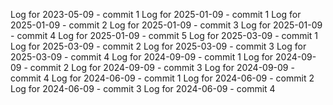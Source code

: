 Log for 2023-05-09 - commit 1
Log for 2025-01-09 - commit 1
Log for 2025-01-09 - commit 2
Log for 2025-01-09 - commit 3
Log for 2025-01-09 - commit 4
Log for 2025-01-09 - commit 5
Log for 2025-03-09 - commit 1
Log for 2025-03-09 - commit 2
Log for 2025-03-09 - commit 3
Log for 2025-03-09 - commit 4
Log for 2024-09-09 - commit 1
Log for 2024-09-09 - commit 2
Log for 2024-09-09 - commit 3
Log for 2024-09-09 - commit 4
Log for 2024-06-09 - commit 1
Log for 2024-06-09 - commit 2
Log for 2024-06-09 - commit 3
Log for 2024-06-09 - commit 4
